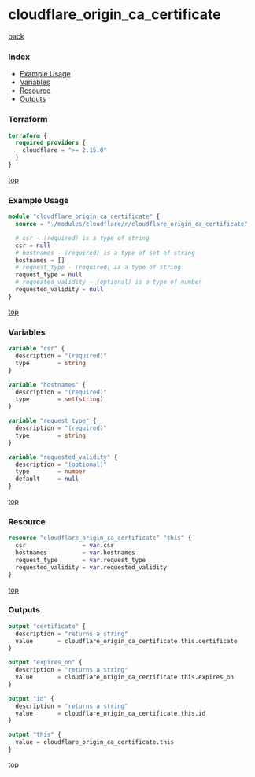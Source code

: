# cloudflare_origin_ca_certificate

[back](../cloudflare.md)

### Index

- [Example Usage](#example-usage)
- [Variables](#variables)
- [Resource](#resource)
- [Outputs](#outputs)

### Terraform

```terraform
terraform {
  required_providers {
    cloudflare = ">= 2.15.0"
  }
}
```

[top](#index)

### Example Usage

```terraform
module "cloudflare_origin_ca_certificate" {
  source = "./modules/cloudflare/r/cloudflare_origin_ca_certificate"

  # csr - (required) is a type of string
  csr = null
  # hostnames - (required) is a type of set of string
  hostnames = []
  # request_type - (required) is a type of string
  request_type = null
  # requested_validity - (optional) is a type of number
  requested_validity = null
}
```

[top](#index)

### Variables

```terraform
variable "csr" {
  description = "(required)"
  type        = string
}

variable "hostnames" {
  description = "(required)"
  type        = set(string)
}

variable "request_type" {
  description = "(required)"
  type        = string
}

variable "requested_validity" {
  description = "(optional)"
  type        = number
  default     = null
}
```

[top](#index)

### Resource

```terraform
resource "cloudflare_origin_ca_certificate" "this" {
  csr                = var.csr
  hostnames          = var.hostnames
  request_type       = var.request_type
  requested_validity = var.requested_validity
}
```

[top](#index)

### Outputs

```terraform
output "certificate" {
  description = "returns a string"
  value       = cloudflare_origin_ca_certificate.this.certificate
}

output "expires_on" {
  description = "returns a string"
  value       = cloudflare_origin_ca_certificate.this.expires_on
}

output "id" {
  description = "returns a string"
  value       = cloudflare_origin_ca_certificate.this.id
}

output "this" {
  value = cloudflare_origin_ca_certificate.this
}
```

[top](#index)